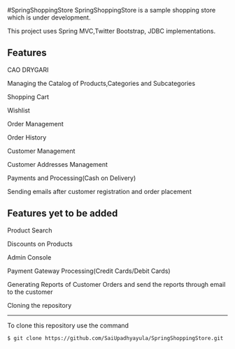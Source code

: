#SpringShoppingStore
SpringShoppingStore is a sample shopping store which is under development.

This project uses Spring MVC,Twitter Bootstrap, JDBC implementations.

Features
--------
CAO DRYGARI	

Managing the Catalog of Products,Categories and Subcategories

Shopping Cart

Wishlist

Order Management

Order History

Customer Management

Customer Addresses Management

Payments and Processing(Cash on Delivery)

Sending emails after customer registration and order placement

Features yet to be added
------------------------

Product Search

Discounts on Products

Admin Console

Payment Gateway Processing(Credit Cards/Debit Cards)

Generating Reports of Customer Orders and send the reports through email to the customer

Cloning the repository

--------------------------

To clone this repository use the command
 
```
$ git clone https://github.com/SaiUpadhyayula/SpringShoppingStore.git
```
